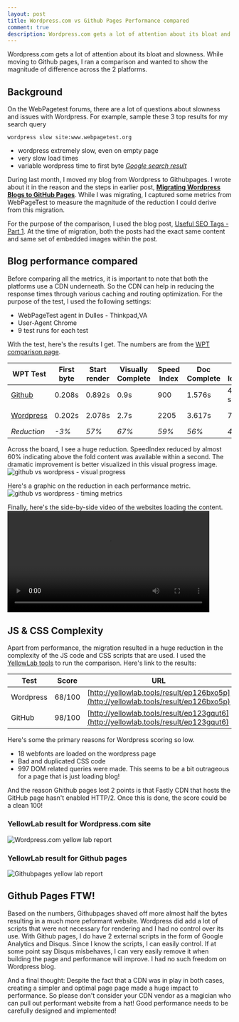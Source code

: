 ```yaml
---
layout: post
title: Wordpress.com vs Github Pages Performance compared
comment: true
description: Wordpress.com gets a lot of attention about its bloat and slowness. While moving to Github pages, I ran a comparison and wanted to show the magnitude of difference across the 2 platforms.
---
```


Wordpress.com gets a lot of attention about its bloat and slowness. While moving to Github pages, I ran a comparison and wanted to show the magnitude of difference across the 2 platforms.

## Background
On the WebPagetest forums, there are a lot of questions about slowness and issues with Wordpress. For example, sample these 3 top results for my search query 
	
	wordpress slow site:www.webpagetest.org

* wordpress extremely slow, even on empty page
* very slow load times
* variable wordpress time to first byte
<cite><a href="https://www.google.com/webhp?sourceid=chrome-instant&rlz=1C5CHFA_enUS705US705&ion=1&espv=2&ie=UTF-8#q=wordpress+slow+site:www.webpagetest.org">Google search result</a></cite>

During last month, I moved my blog from Wordpress to Githubpages. I wrote about it in the reason and the steps in earlier post, __[Migrating Wordpress Blogs to GitHub Pages](https://akshayranganath.github.io/Migrating-Wordpress-Blogs-to-Github-Pages/)__. While I was migrating, I captured some metrics from WebPageTest to measure the magnitude of the reduction I could derive from this migration.

For the purpose of the comparison, I used the blog post, [Useful SEO Tags - Part 1](https://akshayranganath.github.io/Useful-SEO-tags-part-1/). At the time of migration, both the posts had the exact same content and same set of embedded images within the post. 

## Blog performance compared

Before comparing all the metrics, it is important to note that both the platforms use a CDN underneath. So the CDN can help in reducing the response times through various caching and routing optimization. For the purpose of the test, I used the following settings:

* WebPageTest agent in Dulles - Thinkpad,VA
* User-Agent Chrome 
* 9 test runs for each test

With the test, here's the results I get. The numbers are from the [WPT comparison page](https://www.webpagetest.org/video/compare.php?tests=170325_8H_PX2%2C170325_XY_PCF&thumbSize=200&ival=100&end=full).

| WPT Test | First byte | Start render | Visually Complete | Speed Index | Doc Complete | Fully loaded | # Req | Bytes |
| ---- | ---------- | ------------ | ----------------- | ----------- | ------------ | ------------ | ----- | ----- |
| [Github](https://www.webpagetest.org/result/170325_8H_PX2/7/details/) | 0.208s | 0.892s | 0.9s | 900 | 1.576s | 4.223 s | 44 | 569 KB |
| [Wordpress](https://www.webpagetest.org/result/170325_XY_PCF/8/details/) | 0.202s| 2.078s | 2.7s | 2205 | 3.617s | 7.876s | 84 | 1026 KB |
| _Reduction_ | _-3%_ | _57%_ | _67%_ | _59%_ | _56%_ | _46%_ | _48%_ | _45%_ | 

Across the board, I see a huge reduction. SpeedIndex reduced by almost 60% indicating above the fold content was available within a second. The dramatic improvement is better visualized in this visual progress image.
![github vs wordpress - visual progress](https://res.cloudinary.com/akshayranganath-dflt/image/upload/blog/github%2520vs%2520wordpress%2520-%2520visual%2520progress.png)

Here's a graphic on the reduction in each performance metric.
![github vs wordpress - timing metrics](https://res.cloudinary.com/akshayranganath-dflt/image/upload/blog/github%2520vs%2520wordpress%2520-%2520timing%2520metrics.png)

Finally, here's the side-by-side video of the websites loading the content.
<video width="90%" controls>
  <source src="/images/github_vs_wordpress_video.mp4" type="video/mp4">  
Your browser does not support the video tag.
</video>

## JS & CSS Complexity

Apart from performance, the migration resulted in a huge reduction in the complexity of the JS code and CSS scripts that are used. I used the [YellowLab tools](http://yellowlab.tools/) to run the comparison. Here's link to the results:

| Test | Score | URL |
| ---- | ----- | --- |
| Wordpress | 68/100 | [http://yellowlab.tools/result/ep126bxo5p](http://yellowlab.tools/result/ep126bxo5p) |
| GitHub | 98/100 | [http://yellowlab.tools/result/ep123gqut6](http://yellowlab.tools/result/ep123gqut6) |

Here's some the primary reasons for Wordpress scoring so low. 

* 18 webfonts are loaded on the wordpress page
* Bad and duplicated CSS code
* 997 DOM related queries were made. This seems to be a bit outrageous for a page that is just loading blog!

And the reason Ghithub pages lost 2 points is that Fastly CDN that hosts the GitHub page hasn't enabled HTTP/2. Once this is done, the score could be a clean 100!

### YellowLab result for Wordpress.com site
![Wordpress.com yellow lab report](https://res.cloudinary.com/akshayranganath-dflt/image/upload/blog/Wordpress.com%2520yellow%2520lab%2520report.png)

### YellowLab result for Github pages
![Githubpages yellow lab report](https://res.cloudinary.com/akshayranganath-dflt/image/upload/blog/Githubpages%2520yellow%2520lab%2520report.png)

## Github Pages FTW!
Based on the numbers, Githubpages shaved off more almost half the bytes resulting in a much more peformant website. Wordpress did add a lot of scripts that were not necessary for rendering and I had no control over its use. With Github pages, I do have 2 external scripts in the form of Google Analytics and Disqus. Since I know the scripts, I can easily control. If at some point say Disqus misbehaves, I can very easily remove it when building the page and performance will improve. I had no such freedom on Wordpress blog.

And a final thought: Despite the fact that a CDN was in play in both cases, creating a simpler and optimal page page made a huge impact to performance. So please don't consider your CDN vendor as a magician who can pull out performant website from a hat! Good performance needs to be carefully designed and implemented!

